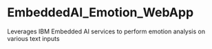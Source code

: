 # EmbeddedAI_Emotion_WebApp
Leverages IBM Embedded AI services to perform emotion analysis on various text inputs
